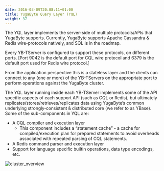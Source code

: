 ```yaml
---
date: 2016-03-09T20:08:11+01:00
title: YugaByte Query Layer (YQL)
weight: 37
---
```


The YQL layer implements the server-side of multiple protocols/APIs that YugaByte supports.
Currently, YugaByte supports Apache Cassandra & Redis wire-protocols natively, and SQL is in the
roadmap.

Every YB-TServer is configured to support these protocols, on different ports. [Port 9042 is the
default port for CQL wire protocol and 6379 is the default port used for Redis wire protocol.] 

From the application perspective this is a stateless layer and the clients can connect to any (one
or more) of the YB-TServers on the appropriate port to perform operations against the YugaByte
cluster.

The YQL layer running inside each YB-TServer implements some of the API specific aspects of each
support API (such as CQL or Redis), but ultimately replicates/stores/retrieves/replicates data using
YugaByte’s common underlying strongly-consistent & distributed core (we refer to as YBase). Some of
the sub-components in YQL are:

* A CQL compiler and execution layer
  * This component includes a “statement cache” - a cache for compiled/execution plan for prepared
statements to avoid overheads associated with repeated parsing of CQL statements.
* A Redis command parser and execution layer
* Support for language specific builtin operations, data type encodings, etc.

![cluster_overview](/images/cluster_overview.png)
